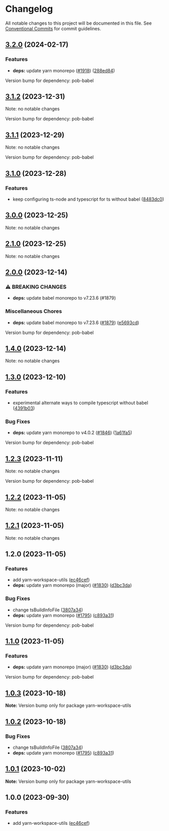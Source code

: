 # Changelog

All notable changes to this project will be documented in this file.
See [Conventional Commits](https://conventionalcommits.org) for commit guidelines.

## [3.2.0](https://github.com/christophehurpeau/pob/compare/yarn-workspace-utils@3.1.2...yarn-workspace-utils@3.2.0) (2024-02-17)


### Features

* **deps:** update yarn monorepo ([#1918](https://github.com/christophehurpeau/pob/issues/1918)) ([288ed84](https://github.com/christophehurpeau/pob/commit/288ed84945daa7813dcfb692ee459676a119b9bf))

Version bump for dependency: pob-babel


## [3.1.2](https://github.com/christophehurpeau/pob/compare/yarn-workspace-utils@3.1.1...yarn-workspace-utils@3.1.2) (2023-12-31)

Note: no notable changes

Version bump for dependency: pob-babel


## [3.1.1](https://github.com/christophehurpeau/pob/compare/yarn-workspace-utils@3.1.0...yarn-workspace-utils@3.1.1) (2023-12-29)

Note: no notable changes

Version bump for dependency: pob-babel


## [3.1.0](https://github.com/christophehurpeau/pob/compare/yarn-workspace-utils@3.0.0...yarn-workspace-utils@3.1.0) (2023-12-28)


### Features

* keep configuring ts-node and typescript for ts without babel ([8483dc0](https://github.com/christophehurpeau/pob/commit/8483dc080170befe5a3be3e4dfc8fe7d8e74d0ae))




## [3.0.0](https://github.com/christophehurpeau/pob/compare/yarn-workspace-utils@2.1.0...yarn-workspace-utils@3.0.0) (2023-12-25)

Note: no notable changes




## [2.1.0](https://github.com/christophehurpeau/pob/compare/yarn-workspace-utils@2.0.0...yarn-workspace-utils@2.1.0) (2023-12-25)

Note: no notable changes




## [2.0.0](https://github.com/christophehurpeau/pob/compare/yarn-workspace-utils@1.4.0...yarn-workspace-utils@2.0.0) (2023-12-14)


### ⚠ BREAKING CHANGES

* **deps:** update babel monorepo to v7.23.6 (#1879)

### Miscellaneous Chores

* **deps:** update babel monorepo to v7.23.6 ([#1879](https://github.com/christophehurpeau/pob/issues/1879)) ([e5693cd](https://github.com/christophehurpeau/pob/commit/e5693cd9abfb29b4fa23a5d8bcebfa69ca8ae301))

Version bump for dependency: pob-babel


## [1.4.0](https://github.com/christophehurpeau/pob/compare/yarn-workspace-utils@1.3.0...yarn-workspace-utils@1.4.0) (2023-12-14)

Note: no notable changes




## [1.3.0](https://github.com/christophehurpeau/pob/compare/yarn-workspace-utils@1.2.3...yarn-workspace-utils@1.3.0) (2023-12-10)


### Features

* experimental alternate ways to compile typescript without babel ([4391b03](https://github.com/christophehurpeau/pob/commit/4391b03c89d94ca00d2a54a4662d09a4b25c860d))


### Bug Fixes

* **deps:** update yarn monorepo to v4.0.2 ([#1846](https://github.com/christophehurpeau/pob/issues/1846)) ([1a61fa5](https://github.com/christophehurpeau/pob/commit/1a61fa51058c3a320d3c9e603376b2e189271ddd))

Version bump for dependency: pob-babel


## [1.2.3](https://github.com/christophehurpeau/pob/compare/yarn-workspace-utils@1.2.2...yarn-workspace-utils@1.2.3) (2023-11-11)

Note: no notable changes

Version bump for dependency: pob-babel


## [1.2.2](https://github.com/christophehurpeau/pob/compare/yarn-workspace-utils@1.2.1...yarn-workspace-utils@1.2.2) (2023-11-05)

Note: no notable changes




## [1.2.1](https://github.com/christophehurpeau/pob/compare/yarn-workspace-utils@1.2.0...yarn-workspace-utils@1.2.1) (2023-11-05)

Note: no notable changes




## 1.2.0 (2023-11-05)


### Features

* add yarn-workspace-utils ([ec46cef](https://github.com/christophehurpeau/pob/commit/ec46cef0c10dcea790f933635f1ca8e98bd8c71e))
* **deps:** update yarn monorepo (major) ([#1830](https://github.com/christophehurpeau/pob/issues/1830)) ([d3bc3da](https://github.com/christophehurpeau/pob/commit/d3bc3dae88e724fbfb5666aa96a96d8d2bce1f34))


### Bug Fixes

* change tsBuildInfoFile ([3807a34](https://github.com/christophehurpeau/pob/commit/3807a34652fa4f3b6aa6f1e88d0ce323af5d8265))
* **deps:** update yarn monorepo ([#1795](https://github.com/christophehurpeau/pob/issues/1795)) ([c893a31](https://github.com/christophehurpeau/pob/commit/c893a315a1e382e14c5270c4fdc3b3488ddefa30))

Version bump for dependency: pob-babel


## [1.1.0](https://github.com/christophehurpeau/pob/compare/yarn-workspace-utils@1.0.3...yarn-workspace-utils@1.1.0) (2023-11-05)


### Features

* **deps:** update yarn monorepo (major) ([#1830](https://github.com/christophehurpeau/pob/issues/1830)) ([d3bc3da](https://github.com/christophehurpeau/pob/commit/d3bc3dae88e724fbfb5666aa96a96d8d2bce1f34))

Version bump for dependency: pob-babel


## [1.0.3](https://github.com/christophehurpeau/pob/compare/yarn-workspace-utils@1.0.2...yarn-workspace-utils@1.0.3) (2023-10-18)

**Note:** Version bump only for package yarn-workspace-utils





## [1.0.2](https://github.com/christophehurpeau/pob/compare/yarn-workspace-utils@1.0.1...yarn-workspace-utils@1.0.2) (2023-10-18)


### Bug Fixes

* change tsBuildInfoFile ([3807a34](https://github.com/christophehurpeau/pob/commit/3807a34652fa4f3b6aa6f1e88d0ce323af5d8265))
* **deps:** update yarn monorepo ([#1795](https://github.com/christophehurpeau/pob/issues/1795)) ([c893a31](https://github.com/christophehurpeau/pob/commit/c893a315a1e382e14c5270c4fdc3b3488ddefa30))



## [1.0.1](https://github.com/christophehurpeau/pob/compare/yarn-workspace-utils@1.0.0...yarn-workspace-utils@1.0.1) (2023-10-02)

**Note:** Version bump only for package yarn-workspace-utils





## 1.0.0 (2023-09-30)


### Features

* add yarn-workspace-utils ([ec46cef](https://github.com/christophehurpeau/pob/commit/ec46cef0c10dcea790f933635f1ca8e98bd8c71e))
